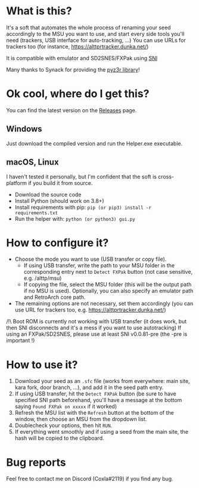# What is this?
It's a soft that automates the whole process of renaming your seed accordingly to the MSU you want to use, and start
every side tools you'll need (trackers, USB interface for auto-tracking, ...)
You can use URLs for trackers too (for instance, https://alttprtracker.dunka.net/)

It is compatible with emulator and SD2SNES/FXPak using [SNI](https://github.com/alttpo/sni)

Many thanks to Synack for providing the [pyz3r library](https://github.com/tcprescott/pyz3r)!

# Ok cool, where do I get this?
You can find the latest version on the [Releases](https://github.com/coxla1/AlttprHelper/releases/latest) page.

## Windows
Just download the compiled version and run the Helper.exe executable.

## macOS, Linux
I haven't tested it personally, but I'm confident that the soft is cross-platform if you build it from source.
- Download the source code
- Install Python (should work on 3.8+)
- Install requirements with pip: `pip (or pip3) install -r requirements.txt`
- Run the helper with: `python (or python3) gui.py`

# How to configure it?
- Choose the mode you want to use (USB transfer or copy file).
  - If using USB transfer, write the path to your MSU folder in the corresponding entry next to `Detect FXPak` button (not case sensitive, e.g. /alttp/msu)
  - If copying the file, select the MSU folder (this will be the output path if no MSU is used). Optionally, you can also specify an emulator path and RetroArch core path.
- The remaining options are not necessary, set them accordingly (you can use URL for trackers too, e.g. https://alttprtracker.dunka.net/)

/!\ Boot ROM is currently not working with USB transfer (it does work, but then SNI disconnects and it's a mess if you want to use autotracking)
If using an FXPak/SD2SNES, please use at least SNI v0.0.81-pre (the -pre is important !)

# How to use it?
1. Download your seed as an `.sfc` file (works from everywhere: main site, kara fork, door branch, ...), and add it in the seed path entry.
2. If using USB transfer, hit the `Detect FXPak` button (be sure to have specified SNI path beforehand, you'll have a message at the bottom saying `Found FXPak on xxxxx` if it worked)
3. Refresh the MSU list with the `Refresh` button at the bottom of the window, then choose an MSU from the dropdown list.
4. Doublecheck your options, then hit `RUN`.
5. If everything went smoothly and if using a seed from the main site, the hash will be copied to the clipboard.

# Bug reports
Feel free to contact me on Discord (Coxla#2119) if you find any bug.